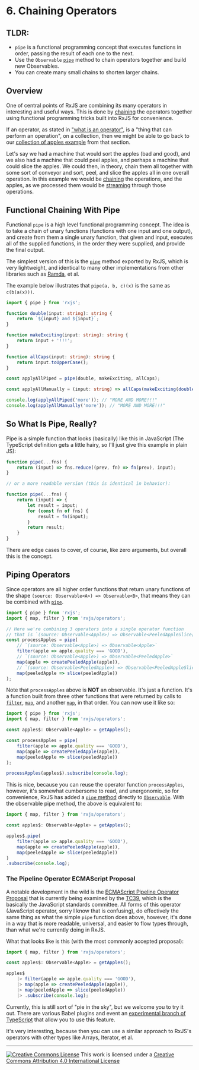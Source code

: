 # 6. Chaining Operators

## TLDR:

- `pipe` is a functional programming concept that executes functions in order, passing the result of each one to the next.
- Use the `Observable` [`pipe`](API) method to chain operators together and build new Observables.
- You can create many small chains to shorten larger chains.

## Overview

One of central points of RxJS are combining its many operators in interesting and useful ways. This is done by [chaining](GL) the operators together using functional programming tricks built into RxJS for convenience.

If an operator, as stated in ["what is an operator"](4-what-is-an-operator.md#Operators), is a "thing that can perform an operation", on a collection, then we might be able to go back to our [collection of apples example](4-what-is-an-operator.md#Collections) from that section.

Let's say we had a machine that would sort the apples (bad and good), and we also had a machine that could peel apples, and perhaps a machine that could slice the apples. We could then, in theory, chain them all together with some sort of conveyor and sort, peel, and slice the apples all in one overall operation. In this example we would be [chaining](CL) the operations, and the apples, as we processed them would be [streaming](GL) through those operations.

## Functional Chaining With Pipe

Functional `pipe` is a high level functional programming concept. The idea is to take a chain of unary functions (functions with one input and one output), and create from them a single unary function, that given and input, executes all of the supplied functions, in the order they were supplied, and provide the final output.

The simplest version of this is the [`pipe`](API) method exported by RxJS, which is very lightweight, and identical to many other implementations from other libraries such as [Ramda](https://ramdajs.com), et al.

The example below illustrates that `pipe(a, b, c)(x)` is the same as `c(b(a(x)))`.

```ts
import { pipe } from 'rxjs';

function double(input: string): string {
    return `${input} and ${input}`;
}

function makeExciting(input: string): string {
    return input + '!!!';
}

function allCaps(input: string): string { 
    return input.toUpperCase();
}

const applyAllPiped = pipe(double, makeExciting, allCaps);

const applyAllManually = (input: string) => allCaps(makeExciting(double(input)));

console.log(applyAllPiped('more')); // "MORE AND MORE!!!"
console.log(applyAllManually('more')); // "MORE AND MORE!!!"
```

## So What Is Pipe, Really?

Pipe is a simple function that looks (basically) like this in JavaScript (The TypeScript definition gets a little hairy, so I'll just give this example in plain JS):

```ts
function pipe(...fns) {
    return (input) => fns.reduce((prev, fn) => fn(prev), input);
}

// or a more readable version (this is identical in behavior):

function pipe(...fns) {
    return (input) => {
        let result = input;
        for (const fn of fns) {
            result = fn(input);
        }
        return result;
    }
}
```

There are edge cases to cover, of course, like zero arguments, but overall this is the concept.

## Piping Operators

Since operators are all higher order functions that return unary functions of the shape `(source: Observable<A>) => Observable<B>`, that means they can be combined with [`pipe`](API).

```ts
import { pipe } from 'rxjs';
import { map, filter } from 'rxjs/operators';

// Here we're combining 3 operators into a single operator function
// that is `(source: Observable<Apple>) => Observable<PeeledAppleSlice[]>`
const processApples = pipe(
    // `(source: Observable<Apple>) => Observable<Apple>`
    filter(apple => apple.quality === 'GOOD'),
    // `(source: Observable<Apple>) => Observable<PeeledApple>`
    map(apple => createPeeledApple(apple)),
    // `(source: Observable<PeeledApple>) => Observable<PeeledAppleSlice[]>`
    map(peeledApple => slice(peeledApple))
);
```

Note that `processApples` above is **NOT** an observable. It's just a function. It's a function built from three other functions that were returned by calls to [`filter`](API), [`map`](API), and another [`map`](API), in that order. You can now use it like so:

```ts
import { pipe } from 'rxjs';
import { map, filter } from 'rxjs/operators';

const apples$: Observable<Apple> = getApples();

const processApples = pipe(
    filter(apple => apple.quality === 'GOOD'),
    map(apple => createPeeledApple(apple)),
    map(peeledApple => slice(peeledApple))
);

processApples(apples$).subscribe(console.log);
```

This is nice, because you can reuse the operator function `processApples`, however, it's somewhat cumbersome to read, and unergonomic, so for convenience, RxJS has added a [`pipe` method](API) directly to [`Observable`](API). With the observable pipe method, the above is equivalent to:

```ts
import { map, filter } from 'rxjs/operators';

const apples$: Observable<Apple> = getApples();

apples$.pipe(
    filter(apple => apple.quality === 'GOOD'),
    map(apple => createPeeledApple(apple)),
    map(peeledApple => slice(peeledApple))
)
.subscribe(console.log);
```

### The Pipeline Operator ECMAScript Proposal

A notable development in the wild is the [ECMAScript Pipeline Operator Proposal](LINK) that is currently being examined by the [TC39](LINK), which is the basically the JavaScript standards committee. All forms of this operator (JavaScript operator, sorry I know that is confusing), do effectively the same thing as what the simple `pipe` function does above, however, it's done in a way that is more readable, universal, and easier to flow types through, than what we're currently doing in RxJS.

What that looks like is this (with the most commonly accepted proposal):

```ts
import { map, filter } from 'rxjs/operators';

const apples$: Observable<Apple> = getApples();

apples$
    |> filter(apple => apple.quality === 'GOOD'),
    |> map(apple => createPeeledApple(apple)),
    |> map(peeledApple => slice(peeledApple))
    |> .subscribe(console.log);
```

Currently, this is still sort of "pie in the sky", but we welcome you to try it out. There are various
Babel plugins and event an [experimental branch of TypeScript](LINK) that allow you to use this feature.

It's very interesting, because then you can use a similar approach to RxJS's operators with other types like Arrays, Iterator, et al.

---

<a rel="license" href="http://creativecommons.org/licenses/by/4.0/"><img alt="Creative Commons License" style="border-width:0" src="https://licensebuttons.net/l/by/4.0/80x15.png" /></a>
This work is licensed under a <a rel="license" href="http://creativecommons.org/licenses/by/4.0/">Creative Commons Attribution 4.0 International License</a>